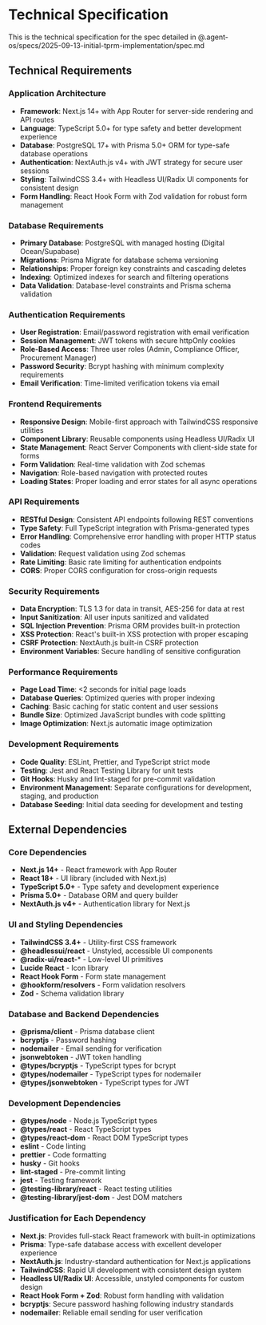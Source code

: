 # Technical Specification

This is the technical specification for the spec detailed in @.agent-os/specs/2025-09-13-initial-tprm-implementation/spec.md

## Technical Requirements

### Application Architecture
- **Framework**: Next.js 14+ with App Router for server-side rendering and API routes
- **Language**: TypeScript 5.0+ for type safety and better development experience
- **Database**: PostgreSQL 17+ with Prisma 5.0+ ORM for type-safe database operations
- **Authentication**: NextAuth.js v4+ with JWT strategy for secure user sessions
- **Styling**: TailwindCSS 3.4+ with Headless UI/Radix UI components for consistent design
- **Form Handling**: React Hook Form with Zod validation for robust form management

### Database Requirements
- **Primary Database**: PostgreSQL with managed hosting (Digital Ocean/Supabase)
- **Migrations**: Prisma Migrate for database schema versioning
- **Relationships**: Proper foreign key constraints and cascading deletes
- **Indexing**: Optimized indexes for search and filtering operations
- **Data Validation**: Database-level constraints and Prisma schema validation

### Authentication Requirements
- **User Registration**: Email/password registration with email verification
- **Session Management**: JWT tokens with secure httpOnly cookies
- **Role-Based Access**: Three user roles (Admin, Compliance Officer, Procurement Manager)
- **Password Security**: Bcrypt hashing with minimum complexity requirements
- **Email Verification**: Time-limited verification tokens via email

### Frontend Requirements
- **Responsive Design**: Mobile-first approach with TailwindCSS responsive utilities
- **Component Library**: Reusable components using Headless UI/Radix UI
- **State Management**: React Server Components with client-side state for forms
- **Form Validation**: Real-time validation with Zod schemas
- **Navigation**: Role-based navigation with protected routes
- **Loading States**: Proper loading and error states for all async operations

### API Requirements
- **RESTful Design**: Consistent API endpoints following REST conventions
- **Type Safety**: Full TypeScript integration with Prisma-generated types
- **Error Handling**: Comprehensive error handling with proper HTTP status codes
- **Validation**: Request validation using Zod schemas
- **Rate Limiting**: Basic rate limiting for authentication endpoints
- **CORS**: Proper CORS configuration for cross-origin requests

### Security Requirements
- **Data Encryption**: TLS 1.3 for data in transit, AES-256 for data at rest
- **Input Sanitization**: All user inputs sanitized and validated
- **SQL Injection Prevention**: Prisma ORM provides built-in protection
- **XSS Protection**: React's built-in XSS protection with proper escaping
- **CSRF Protection**: NextAuth.js built-in CSRF protection
- **Environment Variables**: Secure handling of sensitive configuration

### Performance Requirements
- **Page Load Time**: <2 seconds for initial page loads
- **Database Queries**: Optimized queries with proper indexing
- **Caching**: Basic caching for static content and user sessions
- **Bundle Size**: Optimized JavaScript bundles with code splitting
- **Image Optimization**: Next.js automatic image optimization

### Development Requirements
- **Code Quality**: ESLint, Prettier, and TypeScript strict mode
- **Testing**: Jest and React Testing Library for unit tests
- **Git Hooks**: Husky and lint-staged for pre-commit validation
- **Environment Management**: Separate configurations for development, staging, and production
- **Database Seeding**: Initial data seeding for development and testing

## External Dependencies

### Core Dependencies
- **Next.js 14+** - React framework with App Router
- **React 18+** - UI library (included with Next.js)
- **TypeScript 5.0+** - Type safety and development experience
- **Prisma 5.0+** - Database ORM and query builder
- **NextAuth.js v4+** - Authentication library for Next.js

### UI and Styling Dependencies
- **TailwindCSS 3.4+** - Utility-first CSS framework
- **@headlessui/react** - Unstyled, accessible UI components
- **@radix-ui/react-*** - Low-level UI primitives
- **Lucide React** - Icon library
- **React Hook Form** - Form state management
- **@hookform/resolvers** - Form validation resolvers
- **Zod** - Schema validation library

### Database and Backend Dependencies
- **@prisma/client** - Prisma database client
- **bcryptjs** - Password hashing
- **nodemailer** - Email sending for verification
- **jsonwebtoken** - JWT token handling
- **@types/bcryptjs** - TypeScript types for bcrypt
- **@types/nodemailer** - TypeScript types for nodemailer
- **@types/jsonwebtoken** - TypeScript types for JWT

### Development Dependencies
- **@types/node** - Node.js TypeScript types
- **@types/react** - React TypeScript types
- **@types/react-dom** - React DOM TypeScript types
- **eslint** - Code linting
- **prettier** - Code formatting
- **husky** - Git hooks
- **lint-staged** - Pre-commit linting
- **jest** - Testing framework
- **@testing-library/react** - React testing utilities
- **@testing-library/jest-dom** - Jest DOM matchers

### Justification for Each Dependency
- **Next.js**: Provides full-stack React framework with built-in optimizations
- **Prisma**: Type-safe database access with excellent developer experience
- **NextAuth.js**: Industry-standard authentication for Next.js applications
- **TailwindCSS**: Rapid UI development with consistent design system
- **Headless UI/Radix UI**: Accessible, unstyled components for custom design
- **React Hook Form + Zod**: Robust form handling with validation
- **bcryptjs**: Secure password hashing following industry standards
- **nodemailer**: Reliable email sending for user verification
